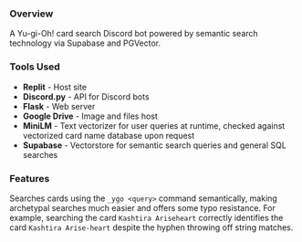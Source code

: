 ### Overview
A Yu-gi-Oh! card search Discord bot powered by semantic search technology via Supabase and PGVector.

### Tools Used
- **Replit** - Host site
- **Discord.py** - API for Discord bots
- **Flask** - Web server
- **Google Drive** - Image and files host
- **MiniLM** - Text vectorizer for user queries at runtime, checked against vectorized card name database upon request
- **Supabase** - Vectorstore for semantic search queries and general SQL searches

### Features
Searches cards using the `_ygo <query>` command semantically, making archetypal searches much easier and offers some typo resistance. For example, searching the card `Kashtira Ariseheart` correctly identifies the card `Kashtira Arise-heart` despite the hyphen throwing off string matches.
